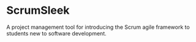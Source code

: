 # ScrumSleek
A project management tool for introducing the Scrum agile framework to students new to software development.
